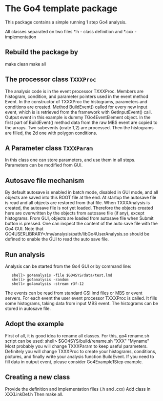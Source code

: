 # The Go4 template package

This package contains a simple running 1 step Go4 analysis.

All classes separated on two files *.h - class definition and
*.cxx - implementation

## Rebuild the package by

make clean
make all


## The processor class `TXXXProc`
The analysis code is in the event processor TXXXProc. Members are
histogram, condition, and parameter pointers used in the event method
Event. In the constructor of TXXXProc the histograms, parameters and
conditions are created. Method BuildEvent() called for every new
input event, which is is retrieved from the framework with GetInputEvent()
call. Output event in this example is dummy TGo4EventElement object.
In the first part of BuildEvent() method data from the raw MBS event
are copied to the arrays. Two subevents (crate 1,2) are processed.
Then the histograms are filled, the 2d one with polygon conditions.

## A Parameter class `TXXXParam`
In this class one can store parameters, and use them in all steps.
Parameters can be modified from GUI.

## Autosave file mechanism
By default autosave is enabled in batch mode, disabled in GUI mode,
and all objects are saved into this ROOT file at the end. At startup
the autosave file is read and all objects are restored from that file.
When TXXXAnalysis is created, the autosave file is not yet loaded. Therefore the
objects created here are overwritten by the objects from autosave file (if any), except histograms.
From GUI, objects are loaded from autosave file when Submit button is pressed.
One can inspect the content of the auto save file with the Go4 GUI.
Note that GO4USERLIBRARY=/my/analysis/path/libGo4UserAnalysis.so
should be defined to enable the GUI to read the auto save file.

## Run analysis
Analysis can be started from the Go4 GUI or by command line:
~~~
   shell> go4analysis -file $GO4SYS/data/test.lmd
   shell> go4analysis -random
   shell> go4analysis -stream r3f-12
~~~
The events can be read from standard GSI lmd files or MBS or event servers.
For each event the user event processor TXXXProc is called.
It fills some histograms, taking data from input MBS event.
The histograms can be stored in autosave file.

## Adopt the example
First of all, it is good idea to rename all classes.
For this, go4 rename.sh script can be used:
   shell> $GO4SYS/build/rename.sh "XXX" "Myname"
Most probably you will change TXXXParam to keep useful parameters.
Definitely you will change TXXXProc to create your histograms, conditions,
pictures, and finally write your analysis function BuildEvent.
If you need to fill data in output event, please consider Go4Example1Step example.

## Creating a new class
Provide the definition and implementation files (.h and .cxx)
Add class in XXXLinkDef.h
Then make all.
